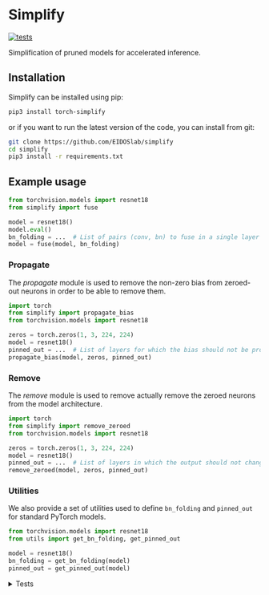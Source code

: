 # Simplify

[![tests](https://github.com/EIDOSlab/simplify/actions/workflows/test.yaml/badge.svg)](https://github.com/EIDOSlab/simplify/actions/workflows/test.yaml)

Simplification of pruned models for accelerated inference.

[comment]: <> (- [Installation]&#40;#installation&#41;)

[comment]: <> (- [Modules]&#40;#usage&#41;)

[comment]: <> (    - [Dataloaders]&#40;#dataloaders&#41;)

[comment]: <> (    - [Evaluation]&#40;#evalutation&#41;)

[comment]: <> (    - [Models]&#40;#models&#41;)

[comment]: <> (    - [Pruning]&#40;#pruning&#41;)

[comment]: <> (        - [CSNN]&#40;#CSNN&#41;)

[comment]: <> (        - [Pruning]&#40;#Pruning&#41;)

[comment]: <> (        - [Thresholding]&#40;#Thresholding&#41;)

[comment]: <> (    - [Utils]&#40;#Utils&#41;)

[comment]: <> (- [Contributing]&#40;#contributing&#41;   )

[comment]: <> (- [License]&#40;#license&#41;)

## Installation

Simplify can be installed using pip:

```bash
pip3 install torch-simplify
```

or if you want to run the latest version of the code, you can install from git:

```bash
git clone https://github.com/EIDOSlab/simplify
cd simplify
pip3 install -r requirements.txt
```

## Example usage

```python
from torchvision.models import resnet18
from simplify import fuse

model = resnet18()
model.eval()
bn_folding = ...  # List of pairs (conv, bn) to fuse in a single layer
model = fuse(model, bn_folding)
```

### Propagate

The *propagate* module is used to remove the non-zero bias from zeroed-out neurons in order to be able to remove them.

````python
import torch
from simplify import propagate_bias
from torchvision.models import resnet18

zeros = torch.zeros(1, 3, 224, 224)
model = resnet18()
pinned_out = ...  # List of layers for which the bias should not be propagated
propagate_bias(model, zeros, pinned_out)
````

### Remove

The *remove* module is used to remove actually remove the zeroed neurons from the model architecture.

````python
import torch
from simplify import remove_zeroed
from torchvision.models import resnet18

zeros = torch.zeros(1, 3, 224, 224)
model = resnet18()
pinned_out = ...  # List of layers in which the output should not change shape
remove_zeroed(model, zeros, pinned_out)
````

### Utilities

We also provide a set of utilities used to define `bn_folding` and `pinned_out` for standard PyTorch models.

````python
from torchvision.models import resnet18
from utils import get_bn_folding, get_pinned_out

model = resnet18()
bn_folding = get_bn_folding(model)
pinned_out = get_pinned_out(model)
````

<details>
<summary>
Tests
</summary>

#### Inference time benchmarks
Evaluation mode (fuses BatchNorm)

<!-- benchmark starts -->
Update timestamp 06/10/2021 09:27:38

Random structured pruning amount = 50.0%

| Architecture       | Dense time       | Pruned time      | Simplified time   |
|--------------------|------------------|------------------|-------------------|
| alexnet            | 0.0207s ± 0.0013 | 0.0204s ± 0.0004 | 0.0200s ± 0.0009  |
| densenet121        | 0.1885s ± 0.0016 | 0.1898s ± 0.0023 | 0.1261s ± 0.0032  |
| googlenet          | 0.1009s ± 0.0010 | 0.0897s ± 0.0032 | 0.0436s ± 0.0039  |
| inception_v3       | 0.1429s ± 0.0015 | 0.1405s ± 0.0078 | 0.0898s ± 0.0041  |
| mnasnet1_0         | 0.2231s ± 0.0013 | 0.2262s ± 0.0025 | 0.2245s ± 0.0167  |
| mobilenet_v3_large | 0.1356s ± 0.0014 | 0.1404s ± 0.0018 | 0.1256s ± 0.0039  |
| resnet50           | 0.2124s ± 0.0035 | 0.2098s ± 0.0023 | 0.1077s ± 0.0043  |
| resnext101_32x8d   | 1.3789s ± 0.0329 | 1.3571s ± 0.0453 | 0.7188s ± 0.0290  |
| shufflenet_v2_x2_0 | 0.0777s ± 0.0020 | 0.0765s ± 0.0028 | 0.0512s ± 0.0012  |
| squeezenet1_1      | 0.0364s ± 0.0015 | 0.0335s ± 0.0006 | 0.0285s ± 0.0005  |
| vgg19_bn           | 0.1141s ± 0.0046 | 0.1110s ± 0.0066 | 0.0487s ± 0.0023  |
| wide_resnet101_2   | 0.7690s ± 0.0133 | 0.7474s ± 0.0149 | 0.2902s ± 0.0109  |
<!-- benchmark ends -->

Training mode (leaves BatchNorm)

<!-- benchmark starts -->
Update timestamp 06/10/2021 09:17:52

Random structured pruning amount = 50.0%

| Architecture       | Dense time       | Pruned time      | Simplified time   |
|--------------------|------------------|------------------|-------------------|
| alexnet            | 0.0229s ± 0.0140 | 0.0189s ± 0.0066 | 0.0175s ± 0.0017  |
| densenet121        | 0.1849s ± 0.0115 | 0.2315s ± 0.0104 | 0.2098s ± 0.0087  |
| googlenet          | 0.1008s ± 0.0011 | 0.1014s ± 0.0011 | 0.0465s ± 0.0005  |
| inception_v3       | 0.1408s ± 0.0047 | 0.1606s ± 0.0028 | 0.1197s ± 0.0053  |
| mnasnet1_0         | 0.2214s ± 0.0018 | 0.2419s ± 0.0013 | 0.2214s ± 0.0125  |
| mobilenet_v3_large | 0.1352s ± 0.0017 | 0.1450s ± 0.0012 | 0.1418s ± 0.0063  |
| resnet50           | 0.2187s ± 0.0025 | 0.2217s ± 0.0079 | 0.1223s ± 0.0071  |
| resnext101_32x8d   | 1.4764s ± 0.1845 | 1.4690s ± 0.0527 | 1.3259s ± 0.0517  |
| shufflenet_v2_x2_0 | 0.0786s ± 0.0025 | 0.1038s ± 0.0028 | 0.0744s ± 0.0025  |
| squeezenet1_1      | 0.0362s ± 0.0013 | 0.0350s ± 0.0003 | 0.0356s ± 0.0012  |
| vgg19_bn           | 0.1137s ± 0.0022 | 0.1004s ± 0.0017 | 0.0469s ± 0.0021  |
| wide_resnet101_2   | 0.7587s ± 0.0107 | 0.8054s ± 0.0613 | 0.3695s ± 0.0168  |
<!-- benchmark ends -->

#### Status of torchvision.models

:heavy_check_mark:: all good

:x:: gives different results

:cursing_face:: an exception occurred

:man_shrugging:: test skipped due to failing of the previous one


<!-- table fuse starts -->
Update timestamp 06/10/2021 20:26:15

|    Architecture    |  BatchNorm Folding  |  Bias Propagation  |   Simplification   |
|--------------------|---------------------|--------------------|--------------------|
|      alexnet       | :heavy_check_mark:  | :heavy_check_mark: | :heavy_check_mark: |
|    densenet121     | :heavy_check_mark:  | :heavy_check_mark: | :heavy_check_mark: |
|     googlenet      | :heavy_check_mark:  | :heavy_check_mark: | :heavy_check_mark: |
|    inception_v3    | :heavy_check_mark:  | :heavy_check_mark: | :heavy_check_mark: |
|     mnasnet1_0     | :heavy_check_mark:  | :heavy_check_mark: | :heavy_check_mark: |
| mobilenet_v3_large | :heavy_check_mark:  | :heavy_check_mark: | :heavy_check_mark: |
|      resnet50      | :heavy_check_mark:  | :heavy_check_mark: | :heavy_check_mark: |
|  resnext101_32x8d  | :heavy_check_mark:  | :heavy_check_mark: | :heavy_check_mark: |
| shufflenet_v2_x2_0 | :heavy_check_mark:  | :heavy_check_mark: | :heavy_check_mark: |
|   squeezenet1_1    | :heavy_check_mark:  | :heavy_check_mark: | :heavy_check_mark: |
|      vgg19_bn      | :heavy_check_mark:  | :heavy_check_mark: | :heavy_check_mark: |
|  wide_resnet101_2  | :heavy_check_mark:  | :heavy_check_mark: | :heavy_check_mark: |
<!-- table fuse ends -->

<!-- table no fuse starts -->
Update timestamp 06/10/2021 20:36:11

|    Architecture    |  BatchNorm Folding  |  Bias Propagation  |   Simplification   |
|--------------------|---------------------|--------------------|--------------------|
|      alexnet       | :heavy_check_mark:  | :heavy_check_mark: | :heavy_check_mark: |
|    densenet121     | :heavy_check_mark:  | :heavy_check_mark: | :heavy_check_mark: |
|     googlenet      | :heavy_check_mark:  | :heavy_check_mark: | :heavy_check_mark: |
|    inception_v3    | :heavy_check_mark:  | :heavy_check_mark: | :heavy_check_mark: |
|     mnasnet1_0     | :heavy_check_mark:  | :heavy_check_mark: | :heavy_check_mark: |
| mobilenet_v3_large | :heavy_check_mark:  | :heavy_check_mark: | :heavy_check_mark: |
|      resnet50      | :heavy_check_mark:  | :heavy_check_mark: | :heavy_check_mark: |
|  resnext101_32x8d  | :heavy_check_mark:  | :heavy_check_mark: | :heavy_check_mark: |
| shufflenet_v2_x2_0 | :heavy_check_mark:  | :heavy_check_mark: | :heavy_check_mark: |
|   squeezenet1_1    | :heavy_check_mark:  | :heavy_check_mark: | :heavy_check_mark: |
|      vgg19_bn      | :heavy_check_mark:  | :heavy_check_mark: | :heavy_check_mark: |
|  wide_resnet101_2  | :heavy_check_mark:  | :heavy_check_mark: | :heavy_check_mark: |
<!-- table no fuse ends -->
</details>